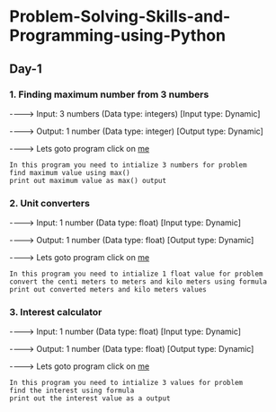 # Problem-Solving-Skills-and-Programming-using-Python
## Day-1
### 1. Finding maximum number from 3 numbers
----> Input: 3 numbers (Data type: integers) [Input type: Dynamic]

----> Output: 1 number (Data type: integer) [Output type: Dynamic]

----> Lets goto program click on [me](https://github.com/SatyanarayanaMutta/Problem-Solving-Skills-and-Programming-using-Python/blob/master/max%20of%203%20numbers.py)	
```
In this program you need to intialize 3 numbers for problem
find maximum value using max() 
print out maximum value as max() output
```

### 2. Unit converters
----> Input: 1 number (Data type: float) [Input type: Dynamic]

----> Output: 1 number (Data type: float) [Output type: Dynamic]

----> Lets goto program click on [me](https://github.com/SatyanarayanaMutta/Problem-Solving-Skills-and-Programming-using-Python/blob/master/distance%20converter.py)	
```
In this program you need to intialize 1 float value for problem
convert the centi meters to meters and kilo meters using formula 
print out converted meters and kilo meters values
```

### 3. Interest calculator
----> Input: 1 number (Data type: float) [Input type: Dynamic]

----> Output: 1 number (Data type: float) [Output type: Dynamic]

----> Lets goto program click on [me](https://github.com/SatyanarayanaMutta/Problem-Solving-Skills-and-Programming-using-Python/blob/master/interest%20calculator.py)	
```
In this program you need to intialize 3 values for problem
find the interest using formula
print out the interest value as a output
```
